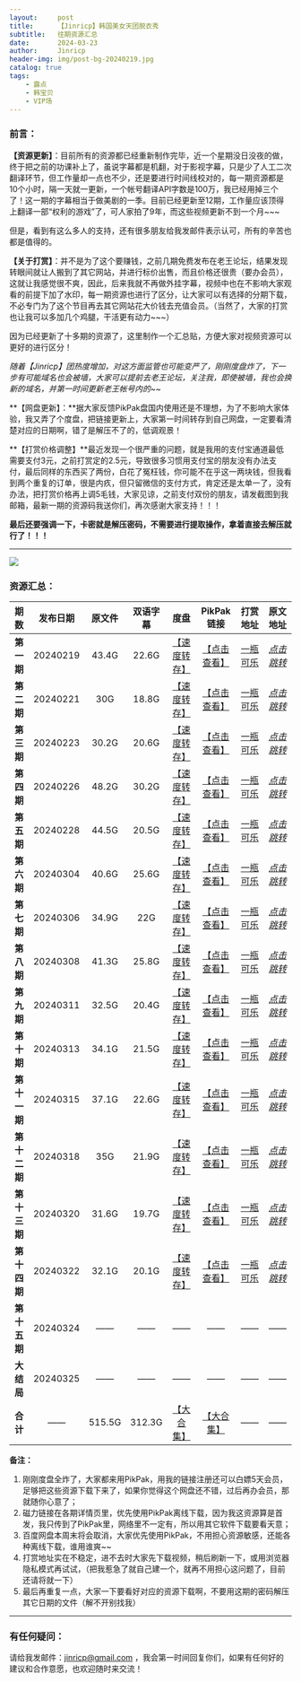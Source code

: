 ```yaml
---
layout:     post
title:      【Jinricp】韩国美女天团脱衣秀
subtitle:   往期资源汇总
date:       2024-03-23
author:     Jinricp
header-img: img/post-bg-20240219.jpg
catalog: true
tags:
    - 露点
    - 韩宝贝
    - VIP场
---
```


### **前言：**

**【资源更新】**：目前所有的资源都已经重新制作完毕，近一个星期没日没夜的做，终于把之前的功课补上了，虽说字幕都是机翻，对于影视字幕，只是少了人工二次翻译环节，但工作量却一点也不少，还是要进行时间线校对的，每一期资源都是10个小时，隔一天就一更新，一个帐号翻译API字数是100万，我已经用掉三个了！这一期的字幕相当于做美剧的一季。目前已经更新至12期，工作量应该顶得上翻译一部“权利的游戏”了，可人家拍了9年，而这些视频更新不到一个月~~~

但是，看到有这么多人的支持，还有很多朋友给我发邮件表示认可，所有的辛苦也都是值得的。

**【关于打赏】**：并不是为了这个要赚钱，之前几期免费发布在老王论坛，结果发现转眼间就让人搬到了其它网站，并进行标价出售，而且价格还很贵（要办会员），这就让我感觉很不爽，因此，后来我就不再做外挂字幕，视频中也在不影响大家观看的前提下加了水印，每一期资源也进行了区分，让大家可以有选择的分期下载，不必专门为了这个节目再去其它网站花大价钱去充值会员。（当然了，大家的打赏也让我可以多加几个鸡腿，干活更有动力~~~）

因为已经更新了十多期的资源了，这里制作一个汇总贴，方便大家对视频资源可以更好的进行区分！

*随着【Jinricp】团热度增加，对这方面监管也可能变严了，刚刚度盘炸了，下一步有可能域名也会被墙，大家可以提前去老王论坛，关注我，即使被墙，我也会换新的域名，并第一时间更新老王帐号内的~~*

**【网盘更新】：**据大家反馈PikPak盘国内使用还是不理想，为了不影响大家体验，我又弄了个度盘，把链接更新上，大家第一时间转存到自己网盘，一定要看清楚对应的日期啊，错了是解压不了的，低调观景！

**【打赏价格调整】**最近发现一个很严重的问题，就是我用的支付宝通道最低需要支付3元，之前打赏定的2.5元，导致很多习惯用支付宝的朋友没有办法支付，最后同样的东西买了两份，白花了冤枉钱，你可能不在乎这一两块钱，但我看到两个重复的订单，很是内疚，但只留微信的支付方式，肯定还是太单一了，没有办法，把打赏价格再上调5毛钱，大家见谅，之前支付双份的朋友，请发截图到我邮箱，最新一期的资源码我送你们，再次感谢大家支持！！！

**最后还要强调一下，卡密就是解压密码，不需要进行提取操作，拿着直接去解压就行了！！！**

---

![](https://www.imgccc.com/2024/03/20/a4e36c9eccfd9.gif)

### 资源汇总：

|   期数   | 发布日期 | 原文件 | 双语字幕 |                             度盘                             |                          PikPak链接                          |                       打赏地址                       | 原文地址 |
| :------: | :------: | :--: | :--: | :--: | :--: | :--: | :------: |
|  **第一期**  | 20240219 | 43.4G | 22.6G  | [【速度转存】](https://pan.baidu.com/s/1ZQ4wxrzX4W6gIRFFOk2q-g?pwd=8888) | [【点击查看】](https://mypikpak.com/s/VNtGed9dov5CDV4VeKRIZEiho1) | [一瓶可乐](https://kkl.mileifk.com/details/0FBCD28B) | *[点击跳转](https://jinricp.com/2024/02/19/Jinricp-0219/)* |
|  **第二期**  | 20240221 | 30G | 18.8G  | [【速度转存】](https://pan.baidu.com/s/1g0PM6MoheIA-IvKtTaR98Q?pwd=8888) | [【点击查看】](https://mypikpak.com/s/VNtGeblhceJjeoa5Ul65N5_ro1) | [一瓶可乐](https://kkl.mileifk.com/details/B1654F87) | *[点击跳转](https://jinricp.com/2024/02/21/Jinricp-0221/)* |
|  **第三期**  | 20240223 | 30.2G | 20.6G  | [【速度转存】](https://pan.baidu.com/s/1J-47jnd4_gcevhzMGVJJwA?pwd=8888) | [【点击查看】](https://mypikpak.com/s/VNtGeaSV7LieDTLaq4kjjFOro1) | [一瓶可乐](https://kkl.mileifk.com/details/50A4E5DA) | *[点击跳转](https://jinricp.com/2024/02/23/Jinricp-0223/)* |
|  **第四期**  | 20240226 | 48.2G | 30.2G   | [【速度转存】](https://pan.baidu.com/s/1JOc-HtmlaBTL-phSGduqtg?pwd=8888) | [【点击查看】](https://mypikpak.com/s/VNtGe_9MK598cTo7SxhgkZpWo1) | [一瓶可乐](https://kkl.mileifk.com/details/543644ED) | *[点击跳转](https://jinricp.com/2024/02/26/Jinricp-0226/)* |
|  **第五期**  | 20240228 | 44.5G | 20.5G  | [【速度转存】](https://pan.baidu.com/s/109ZhVMTFd_WTe-r4pF2h3g?pwd=8888) | [【点击查看】](https://mypikpak.com/s/VNtEU7ug9FykFMi6Tz3l2tIVo1) | [一瓶可乐](https://kkl.mileifk.com/details/186C72E3) | *[点击跳转](https://jinricp.com/2024/02/28/Jinricp-0228/)* |
|  **第六期**  | 20240304 | 40.6G | 25.6G | [【速度转存】](https://pan.baidu.com/s/1PkTMhJTAwJH21Lld-Zj3FQ?pwd=8888) | [【点击查看】](https://mypikpak.com/s/VNtELtjoov5CdU-ARtiZQnc1o1) | [一瓶可乐](https://kkl.mileifk.com/details/DEE68B8B) | *[点击跳转](https://jinricp.com/2024/03/04/Jinricp-0304/)* |
|  **第七期**  | 20240306 | 34.9G | 22G  | [【速度转存】](https://pan.baidu.com/s/1nfdIWtLtX-8NFAgfakl6eQ?pwd=8888) | [【点击查看】](https://mypikpak.com/s/VNtELsfl9FykFMi6Tz3l1g0co1) | [一瓶可乐](https://kkl.mileifk.com/details/C0F7E0CB) | *[点击跳转](https://jinricp.com/2024/03/06/Jinricp-0306/)* |
|  **第八期**  | 20240308 | 41.3G | 25.8G  | [【速度转存】](https://pan.baidu.com/s/1QO077T0LrgcGiOzEgq1xqA?pwd=8888) | [【点击查看】](https://mypikpak.com/s/VNtELrdFmJeasJZdTptjcsgSo1) | [一瓶可乐](https://kkl.mileifk.com/details/8759006D) | *[点击跳转](https://jinricp.com/2024/03/08/Jinricp-0308/)* |
|  **第九期**  | 20240311 | 32.5G | 20.4G  | [【速度转存】](https://pan.baidu.com/s/17KmjSiwJ3SfXXrqL10xHIw?pwd=8888) | [【点击查看】](https://mypikpak.com/s/VNtELqhd7LieDTLaq4kjBFuno1) | [一瓶可乐](https://kkl.mileifk.com/details/40D81447) | *[点击跳转](https://jinricp.com/2024/03/11/Jinricp-0311/)* |
|  **第十期**  | 20240313 | 34.1G | 21.5G  | [【速度转存】](https://pan.baidu.com/s/10in6QuOlGYvZVTigh2QUfg?pwd=8888) | [【点击查看】](https://mypikpak.com/s/VNtELphcYiNXoRU9HLc8OnW9o1) | [一瓶可乐](https://kkl.mileifk.com/details/5FE48D11) | *[点击跳转](https://jinricp.com/2024/03/13/Jinricp-0313/)* |
| **第十一期** | 20240315 | 37.1G | 22.6G | [【速度转存】](https://pan.baidu.com/s/1oSJ4OAeUYMjY-GaJC_dj0Q?pwd=8888) | [【点击查看】](https://mypikpak.com/s/VNtELoAP7LieDTLaq4kjBFcRo1) | [一瓶可乐](https://kkl.mileifk.com/details/B9E9A761) | *[点击跳转](https://jinricp.com/2024/03/15/Jinricp-0315/)* |
| **第十二期** | 20240318 | 35G | 21.9G | [【速度转存】](https://pan.baidu.com/s/1C8Yj51aJaawVE5bkh8T3tA?pwd=8888) | [【点击查看】](https://mypikpak.com/s/VNtME5Luov5CDV4VeKRJgQDxo1) | [一瓶可乐](https://kkl.mileifk.com/details/181DAF7F) | *[点击跳转](https://jinricp.com/2024/03/18/Jinricp-0318/)* |
| **第十三期** | 20240320 | 31.6G | 19.7G |                         [【速度转存】](https://pan.baidu.com/s/1TvKstMyHS7_AB-T_PQ2IVQ?pwd=8888)                         |                           [【点击查看】](https://mypikpak.com/s/VNtZBErmmBtni7cd29syhMJ-o1)                           |                       [一瓶可乐](https://kkl.mileifk.com/details/2EBF7FA5)                       | [*点击跳转*](https://jinricp.com/2024/03/20/Jinricp-0320/) |
| **第十四期** | 20240322 |   32.1G   |    20.1G    | [【速度转存】](https://pan.baidu.com/s/1yGniRfsfdNBCaqCyc5TjRw?pwd=8888) | [【点击查看】](https://mypikpak.com/s/VNteByrhq6dauNnui39wG1EBo1) | [一瓶可乐](https://kkl.mileifk.com/details/79EBCFE1) | [*点击跳转*](https://jinricp.com/2024/03/22/Jinricp-0322/) |
| **第十五期** | 20240324 |   ——   |    ——    |                              ——                              |                              ——                              |                          ——                          |                             ——                             |
|  **大结局**  | 20240325 |   ——   |    ——    |                              ——                              |                              ——                              |                          ——                          |                             ——                             |
| **合计** | —— | 515.5G | 312.3G | [【大合集】](https://pan.baidu.com/s/1DNop8-V4XmPyWJt5GkxZCA?pwd=8888) | [【大合集】](https://mypikpak.com/s/VNtZI5e7YvKwMLTbiG3V6sMto1) | —— | —— |

**备注：**

1. 刚刚度盘全炸了，大家都来用PikPak，用我的链接注册还可以白嫖5天会员，足够把这些资源下载下来了，如果你觉得这个网盘还不错，过后再办会员，那就随你心意了；
2. 磁力链接在各期详情页里，优先使用PikPak离线下载，因为我这资源算是首发，我只传到了PikPak里，网络里不一定有，所以用其它软件下载要看天意；
3. 百度网盘本周末将会取消，大家优先使用PikPak，不用担心资源敏感，还能各种离线下载，谁用谁爽~~
4. 打赏地址实在不稳定，进不去时大家先下载视频，稍后刷新一下，或用浏览器隐私模式再试试，（把我惹急了就自己建一个，就再不用担心这问题了，目前还请将就一下）
5. 最后再重复一点，大家一下要看好对应的资源下载啊，不要用这期的密码解压其它日期的文件（解不开别找我）

------

### 有任何疑问：


请给我发邮件：jinricp@gmail.com ，我会第一时间回复你们，如果有任何好的建议和合作意愿，也欢迎随时来交流！